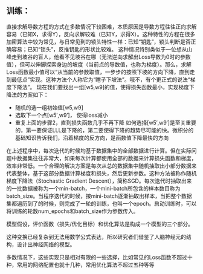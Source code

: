## 训练：
直接求解导数方程的方式在多数情况下较困难，本质原因是导数方程往往正向求解容易（已知X，求得Y），反向求解较难（已知Y，求得X）。这种特性的方程在很多加密算法中较为常见，与日常见到的锁头特性一样：已知“钥匙”，锁头判断是否正确容易；已知“锁头”，反推钥匙的形状比较难。
这种情况特别类似于一位想从山峰走到坡谷的盲人，他看不见坡谷在哪（无法逆向求解出Loss导数为0时的参数值），但可以伸脚探索身边的坡度（当前点的导数值，也称为梯度）。那么，求解Loss函数最小值可以“从当前的参数取值，一步步的按照下坡的方向下降，直到走到最低点”实现。这种方法个人称它为“瞎子下坡法”。哦不，有个更正式的说法“梯度下降法”。
现在我们要找出一组[w5,w9]的值，使得损失函数最小，实现梯度下降法的方案如下：
- 随机的选一组初始值[w5,w9]
- 选取下一个点[w5′,w9′]， 使得loss减小
- 重复上面的步骤2，直到损失函数几乎不再下降
如何选择[w5′,w9′]是至关重要的，第一要保证LLL是下降的，第二要使得下降的趋势尽可能的快。微积分的基础知识告诉我们，沿着梯度的反方向，是函数值下降最快的方向

在上述程序中，每次迭代的时候均基于数据集中的全部数据进行计算。但在实际问题中数据集往往非常大，如果每次计算都使用全部的数据来计算损失函数和梯度，效率非常低。一个合理的解决方案是每次从总的数据集中随机抽取出小部分数据来代表整体，基于这部分数据计算梯度和损失，然后更新参数。这种方法被称作随机梯度下降法（Stochastic Gradient Descent），简称SGD。每次迭代时抽取出来的一批数据被称为一个min-batch，一个mini-batch所包含的样本数目称为batch_size。当程序迭代的时候，按mini-batch逐渐抽取出样本，当把整个数据集都遍历到了的时候，则完成了一轮的训练，也叫一个epoch。启动训练时，可以将训练的轮数num_epochs和batch_size作为参数传入。

模型假设，评价函数（损失/优化目标）和优化算法是构成一个模型的三个部分。

这种变换已经复杂到无法用数学公式表达，所以研究者们借鉴了人脑神经元的结构，设计出神经网络的模型。

多数情况下，这些实现只是相对有限的一些选择，比如常见的Loss函数不超过十种，常用的网络配置也就十几种，常用优化算法不超过五种等等